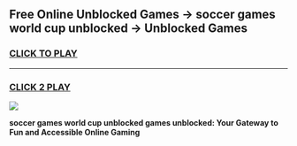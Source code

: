 
## Free Online Unblocked Games → soccer games world cup unblocked → Unblocked Games
<h3>
<a href="https://premium.freeplayer.one?title=soccer_games_world_cup_unblocked&ref=21F">CLICK TO PLAY</a></h3>
<hr>

<h3>
<a href="https://premium.freeplayer.one?title=soccer_games_world_cup_unblocked&ref=21F">CLICK 2 PLAY</a>
  
</h3>

<a href="https://premium.freeplayer.one?title=soccer_games_world_cup_unblocked&ref=21F/"><img src="https://clearcache.store/games.png"></a>


**soccer games world cup unblocked games unblocked: Your Gateway to Fun and Accessible Online Gaming**

